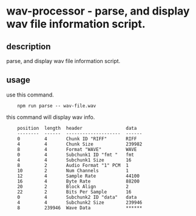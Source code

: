 # wav-processor - parse, and display wav file information script.

## description
parse, and display wav file information script.

## usage
use this command.

```
    npm run parse -- wav-file.wav
```

this command will display wav info.

```
    position  length  header                data  
    --------  ------  --------------------  ------
    0         4       Chunk ID "RIFF"       RIFF  
    4         4       Chunk Size            239982
    8         4       Format "WAVE"         WAVE  
    0         4       Subchunk1 ID "fmt "   fmt   
    4         4       Subchunk1 Size        16    
    8         2       Audio Format "1" PCM  1     
    10        2       Num Channels          1     
    12        4       Sample Rate           44100 
    16        4       Byte Rate             88200 
    20        2       Block Align           2     
    22        2       Bits Per Sample       16    
    0         4       Subchunk2 ID "data"   data  
    4         4       Subchunk2 Size        239946
    8         239946  Wave Data             ******
```



